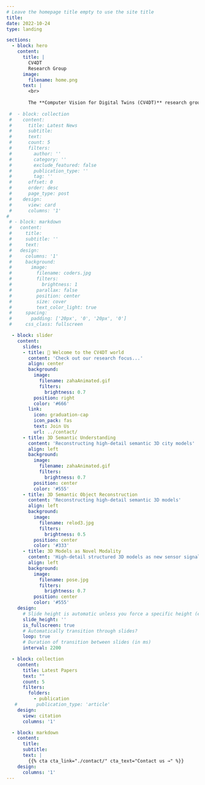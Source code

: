 ```yaml
---
# Leave the homepage title empty to use the site title
title:
date: 2022-10-24
type: landing

sections:
  - block: hero
    content:
      title: |
        CV4DT
        Research Group
      image:
        filename: home.png
      text: |
        <br>
        
        The **Computer Vision for Digital Twins (CV4DT)** research group based at the [University of Cambridge](https://www.cam.ac.uk/) and led by [Olaf Wysocki](https://olafwysocki.github.io/) centres on developing methods and datasets for pushing the boundaries of 3D computer vision for accurate transfer of reality into the digital world to enable simulation before any action is taken.
  
 #  - block: collection
 #    content:
 #      title: Latest News
 #      subtitle:
 #      text:
 #      count: 5
 #      filters:
 #        author: ''
 #        category: ''
 #        exclude_featured: false
 #        publication_type: ''
 #        tag: ''
 #      offset: 0
 #      order: desc
 #      page_type: post
 #    design:
 #      view: card
 #      columns: '1'
#
 # - block: markdown
 #   content:
 #     title:
 #     subtitle: ''
 #     text:
 #   design:
 #     columns: '1'
 #     background:
 #       image: 
 #         filename: coders.jpg
 #         filters:
 #           brightness: 1
 #         parallax: false
 #         position: center
 #         size: cover
 #         text_color_light: true
 #     spacing:
 #       padding: ['20px', '0', '20px', '0']
 #     css_class: fullscreen

  - block: slider
    content:
      slides:
      - title: 👋 Welcome to the CV4DT world
        content: 'Check out our research focus...'
        align: center
        background:
          image:
            filename: zahaAnimated.gif
            filters:
              brightness: 0.7
          position: right
          color: '#666'
        link:
          icon: graduation-cap
          icon_pack: fas
          text: Join Us
          url: ../contact/
      - title: 3D Semantic Understanding
        content: 'Reconstructing high-detail semantic 3D city models'
        align: left
        background:
          image:
            filename: zahaAnimated.gif
            filters:
              brightness: 0.7
          position: center
          color: '#555'
      - title: 3D Semantic Object Reconstruction
        content: 'Reconstructing high-detail semantic 3D models'
        align: left
        background:
          image:
            filename: relod3.jpg
            filters:
              brightness: 0.5
          position: center
          color: '#333'
      - title: 3D Models as Novel Modality
        content: 'High-detail structured 3D models as new sensor signal'
        align: left
        background:
          image:
            filename: pose.jpg
            filters:
              brightness: 0.7
          position: center
          color: '#555'
    design:
      # Slide height is automatic unless you force a specific height (e.g. '400px')
      slide_height: ''
      is_fullscreen: true
      # Automatically transition through slides?
      loop: true
      # Duration of transition between slides (in ms)
      interval: 2200

  - block: collection
    content:
      title: Latest Papers
      text: ""
      count: 5
      filters:
        folders:
          - publication
   #       publication_type: 'article'
    design:
      view: citation
      columns: '1'

  - block: markdown
    content:
      title:
      subtitle:
      text: |
        {{% cta cta_link="./contact/" cta_text="Contact us →" %}}
    design:
      columns: '1'
---
```

